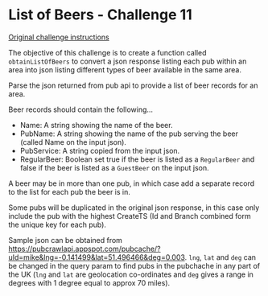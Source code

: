 List of Beers - Challenge 11
============================

[Original challenge instructions](https://coding-challenges.jl-engineering.net/challenges/challenge-11/) 

The objective of this challenge is to create a function called `obtainListOfBeers` to convert a json response
listing each pub within an area into json listing different types of beer available in the same area. 

Parse the json returned from pub api to provide a list of beer records for an area.

Beer records should contain the following...

- Name: A string showing the name of the beer.
- PubName: A string showing the name of the pub serving the beer (called Name on the input json).
- PubService: A string copied from the input json.
- RegularBeer: Boolean set true if the beer is listed as a `RegularBeer` and false if the beer is listed as a `GuestBeer` on the input json.

A beer may be in more than one pub, in which case add a separate record to the list for each pub the beer is in.

Some pubs will be duplicated in the original json response,
in this case only include the pub with the highest CreateTS (Id and Branch combined form the unique key for each pub).

Sample json can be obtained from https://pubcrawlapi.appspot.com/pubcache/?uId=mike&lng=-0.141499&lat=51.496466&deg=0.003.
`lng`, `lat` and `deg` can be changed in the query param to find pubs in the pubchache in any part of the UK
(`lng` and `lat` are geolocation co-ordinates and `deg` gives a range in degrees with 1 degree equal to approx 70 miles).

